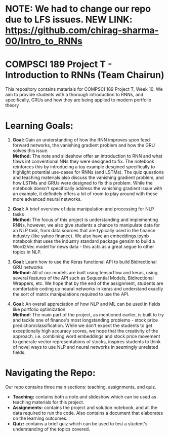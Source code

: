# NOTE: We had to change our repo due to LFS issues. NEW LINK: https://github.com/chirag-sharma-00/Intro_to_RNNs
# COMPSCI 189 Project T - Introduction to RNNs (Team Chairun) 
This repository contains materials for COMPSCI 189 Project T, Week 10. We aim to provide students with a thorough introduction to RNNs, and specifically, GRUs and how they are being applied to modern portfolio theory


# Learning Goals: 
1) **Goal:** Gain an understanding of how the RNN improves upon feed forward networks, the vanishing gradient problem and how the GRU solves this issue. <br>
   **Method:** The note and slideshow offer an introduction to RNN and what flaws int conventional NNs they were designed to fix. The notebook reinforces this by introducing a toy example desgined specifically to highlight potential use-cases for RNNs (and LSTMs). The quiz questions and teaching materials also discuss the vanishing gradient problem, and how LSTMs and GRUs were designed to fix this problem. While the notebook doesn't specifically address the vanishing gradient issue with an example, it definitely offers    a lot of room to play around with these more advanced neural networks. 
   
2) **Goal:** A brief overview of data manipulation and processing for NLP tasks <br>
   **Method:** The focus of this project is understanding and implementing RNNs, however, we also give students a chance to manipulate data for an NLP task, from data sources that are typically used in the finance industry (like yahoo finance). We also have an embeddings.ipynb notebook that uses the industry standard package gensim to build a Word2Vec model for news data - this acts as a great segue to other topics in NLP. 

3) **Goal:** Learn how to use the Keras functional API to build Bidirectional GRU networks <br>
   **Method:** All of our models are built using tensorflow and keras, using several features of the API such as Sequential Models, Bidirectional Wrappers, etc. We hope that by the end of the assignment, students are comfortable coding up neural networks in keras and understand exactly the sort of matrix manipulations required to use the API.
   
4) **Goal:** An overall appreciation of how NLP and ML can be used in fields like portfolio optimization <br>
   **Method:** The main part of the project, as mentioned earlier, is built to try and tackle one of finance's most longstanding problems - stock price prediction/classification.      While we don't expect the students to get exceptionally high accuracy scores, we hope that the creativity of the approach, i.e. combining word embeddings and stock price        movement to generate vector representations of stocks, inspires students to think of novel ways to use NLP and neural networks in seemingly unrelated fields.

# Navigating the Repo: 
Our repo contains three main sections: teaching, assignments, and quiz.

- **Teaching:** contains both a note and slideshow which can be used as teaching materials for this project.
- **Assignments:** contains the project and solution notebook, and all the data required to run the code. Also contains a document that elaborates on the learning outcomes. 
- **Quiz:** contains a brief quiz which can be used to test a student's understanding of the topics covered.
